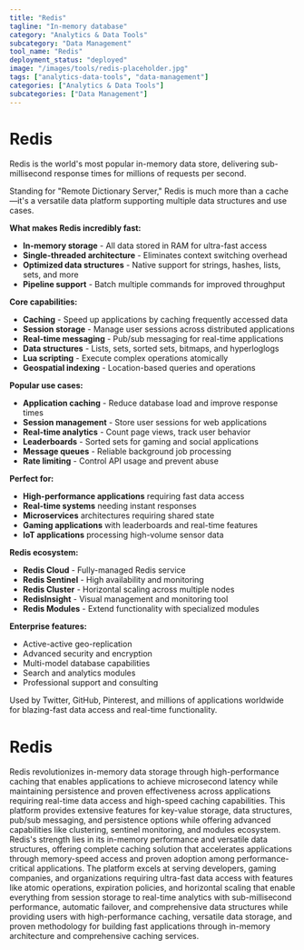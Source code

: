 ```yaml
---
title: "Redis"
tagline: "In-memory database"
category: "Analytics & Data Tools"
subcategory: "Data Management"
tool_name: "Redis"
deployment_status: "deployed"
image: "/images/tools/redis-placeholder.jpg"
tags: ["analytics-data-tools", "data-management"]
categories: ["Analytics & Data Tools"]
subcategories: ["Data Management"]
---
```


# Redis

Redis is the world's most popular in-memory data store, delivering sub-millisecond response times for millions of requests per second.

Standing for "Remote Dictionary Server," Redis is much more than a cache—it's a versatile data platform supporting multiple data structures and use cases.

**What makes Redis incredibly fast:**
- **In-memory storage** - All data stored in RAM for ultra-fast access
- **Single-threaded architecture** - Eliminates context switching overhead
- **Optimized data structures** - Native support for strings, hashes, lists, sets, and more
- **Pipeline support** - Batch multiple commands for improved throughput

**Core capabilities:**
- **Caching** - Speed up applications by caching frequently accessed data
- **Session storage** - Manage user sessions across distributed applications
- **Real-time messaging** - Pub/sub messaging for real-time applications
- **Data structures** - Lists, sets, sorted sets, bitmaps, and hyperloglogs
- **Lua scripting** - Execute complex operations atomically
- **Geospatial indexing** - Location-based queries and operations

**Popular use cases:**
- **Application caching** - Reduce database load and improve response times
- **Session management** - Store user sessions for web applications
- **Real-time analytics** - Count page views, track user behavior
- **Leaderboards** - Sorted sets for gaming and social applications
- **Message queues** - Reliable background job processing
- **Rate limiting** - Control API usage and prevent abuse

**Perfect for:**
- **High-performance applications** requiring fast data access
- **Real-time systems** needing instant responses
- **Microservices** architectures requiring shared state
- **Gaming applications** with leaderboards and real-time features
- **IoT applications** processing high-volume sensor data

**Redis ecosystem:**
- **Redis Cloud** - Fully-managed Redis service
- **Redis Sentinel** - High availability and monitoring
- **Redis Cluster** - Horizontal scaling across multiple nodes
- **RedisInsight** - Visual management and monitoring tool
- **Redis Modules** - Extend functionality with specialized modules

**Enterprise features:**
- Active-active geo-replication
- Advanced security and encryption
- Multi-model database capabilities
- Search and analytics modules
- Professional support and consulting

Used by Twitter, GitHub, Pinterest, and millions of applications worldwide for blazing-fast data access and real-time functionality.

# Redis

Redis revolutionizes in-memory data storage through high-performance caching that enables applications to achieve microsecond latency while maintaining persistence and proven effectiveness across applications requiring real-time data access and high-speed caching capabilities. This platform provides extensive features for key-value storage, data structures, pub/sub messaging, and persistence options while offering advanced capabilities like clustering, sentinel monitoring, and modules ecosystem. Redis's strength lies in its in-memory performance and versatile data structures, offering complete caching solution that accelerates applications through memory-speed access and proven adoption among performance-critical applications. The platform excels at serving developers, gaming companies, and organizations requiring ultra-fast data access with features like atomic operations, expiration policies, and horizontal scaling that enable everything from session storage to real-time analytics with sub-millisecond performance, automatic failover, and comprehensive data structures while providing users with high-performance caching, versatile data storage, and proven methodology for building fast applications through in-memory architecture and comprehensive caching services.